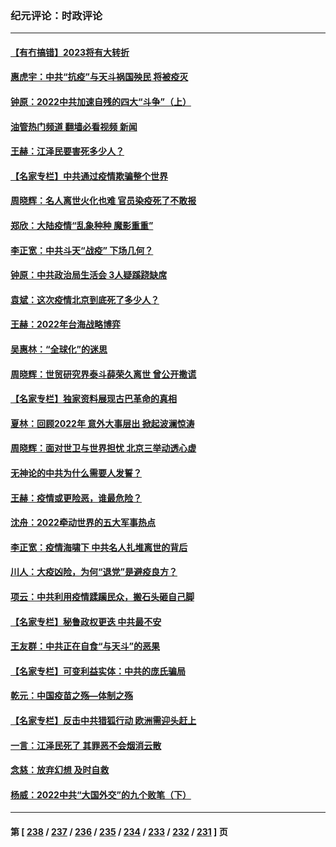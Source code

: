 ### 纪元评论：时政评论
---
#### [【有冇搞错】2023将有大转折](../../pages/nsc1025/n13893849.md?12300330) 
#### [惠虎宇：中共“抗疫”与天斗祸国殃民 将被疫灭](../../pages/nsc1025/n13893968.md?12300330) 
#### [钟原：2022中共加速自残的四大“斗争”（上）](../../pages/nsc1025/n13894027.md?12300330) 
#### [油管热门频道 翻墙必看视频 新闻](ok?12300330)
#### [王赫：江泽民要害死多少人？](../../pages/nsc1025/n13893894.md?12300330) 
#### [【名家专栏】中共通过疫情欺骗整个世界](../../pages/nsc1025/n13893664.md?12300330) 
#### [周晓辉：名人离世火化也难 官员染疫死了不敢报](../../pages/nsc1025/n13893737.md?12300330) 
#### [郑欣：大陆疫情“乱象种种 魔影重重”](../../pages/nsc1025/n13893672.md?12300330) 
#### [李正宽：中共斗天“战疫” 下场几何？](../../pages/nsc1025/n13893335.md?12300330) 
#### [钟原：中共政治局生活会 3人疑蹊跷缺席](../../pages/nsc1025/n13893269.md?12300330) 
#### [袁斌：这次疫情北京到底死了多少人？](../../pages/nsc1025/n13893254.md?12300330) 
#### [王赫：2022年台海战略博弈](../../pages/nsc1025/n13893208.md?12300330) 
#### [吴惠林：“全球化”的迷思](../../pages/nsc1025/n13893078.md?12300330) 
#### [周晓辉：世贸研究界泰斗薛荣久离世 曾公开撒谎](../../pages/nsc1025/n13893019.md?12300330) 
#### [【名家专栏】独家资料展现古巴革命的真相](../../pages/nsc1025/n13891671.md?12300330) 
#### [夏林：回顾2022年 意外大事层出 掀起波澜惊涛](../../pages/nsc1025/n13893014.md?12300330) 
#### [周晓辉：面对世卫与世界担忧 北京三举动透心虚](../../pages/nsc1025/n13892575.md?12300330) 
#### [无神论的中共为什么需要人发誓？](../../pages/nsc1025/n13892696.md?12300330) 
#### [王赫：疫情或更险恶，谁最危险？](../../pages/nsc1025/n13892374.md?12300330) 
#### [沈舟：2022牵动世界的五大军事热点](../../pages/nsc1025/n13892406.md?12300330) 
#### [李正宽：疫情海啸下 中共名人扎堆离世的背后](../../pages/nsc1025/n13892424.md?12300330) 
#### [川人：大疫凶险，为何“退党”是避疫良方？](../../pages/nsc1025/n13892331.md?12300330) 
#### [项云：中共利用疫情蹂躏民众，搬石头砸自己脚](../../pages/nsc1025/n13892353.md?12300330) 
#### [【名家专栏】秘鲁政权更迭 中共最不安](../../pages/nsc1025/n13892102.md?12300330) 
#### [王友群：中共正在自食“与天斗”的恶果](../../pages/nsc1025/n13892262.md?12300330) 
#### [【名家专栏】可变利益实体：中共的庞氏骗局](../../pages/nsc1025/n13891659.md?12300330) 
#### [乾元：中国疫苗之殇—体制之殇](../../pages/nsc1025/n13892161.md?12300330) 
#### [【名家专栏】反击中共猎狐行动 欧洲需迎头赶上](../../pages/nsc1025/n13890698.md?12300330) 
#### [一言：江泽民死了 其罪恶不会烟消云散](../../pages/nsc1025/n13892150.md?12300330) 
#### [念慈：放弃幻想 及时自救](../../pages/nsc1025/n13892047.md?12300330) 
#### [杨威：2022中共“大国外交”的九个败笔（下）](../../pages/nsc1025/n13891893.md?12300330) 

---
#### 第 [ [238](./238.md?12300330) / [237](./237.md?12300330) / [236](./236.md?12300330) / [235](./235.md?12300330) / [234](./234.md?12300330) / [233](./233.md?12300330) / [232](./232.md?12300330) / [231](./231.md?12300330) ] 页
